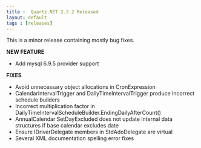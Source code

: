 ```yaml
---
title :  Quartz.NET 2.3.2 Released
layout: default
tags : [releases]
---
```


This is a minor release containing mostly bug fixes. 

__NEW FEATURE__

* Add mysql 6.9.5 provider support 

__FIXES__

* Avoid unnecessary object allocations in CronExpression 
* CalendarIntervalTrigger and DailyTimeIntervalTrigger produce incorrect schedule builders 
* Incorrect multiplication factor in DailyTimeIntervalScheduleBuilder.EndingDailyAfterCount() 
* AnnualCalendar SetDayExcluded does not update internal data structures if base calendar excludes date 
* Ensure IDriverDelegate members in StdAdoDelegate are virtual 
* Several XML documentation spelling error fixes

<Download />

